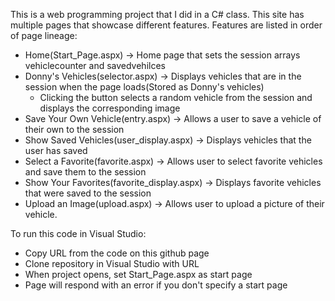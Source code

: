 This is a web programming project that I did in a C# class. This site has multiple pages that showcase different features. 
Features are listed in order of page lineage:
 - Home(Start_Page.aspx) -> Home page that sets the session arrays vehiclecounter and savedvehilces
 - Donny's Vehicles(selector.aspx) -> Displays vehicles that are in the session when the page loads(Stored as Donny's vehicles)
      - Clicking the button selects a random vehicle from the session and displays the corresponding image
 - Save Your Own Vehicle(entry.aspx) -> Allows a user to save a vehicle of their own to the session
 - Show Saved Vehicles(user_display.aspx) -> Displays vehicles that the user has saved
 - Select a Favorite(favorite.aspx) -> Allows user to select favorite vehicles and save them to the session
 - Show Your Favorites(favorite_display.aspx) -> Displays favorite vehicles that were saved to the session
 - Upload an Image(upload.aspx) -> Allows user to upload a picture of their vehicle.

To run this code in Visual Studio:
 - Copy URL from the code on this github page
 - Clone repository in Visual Studio with URL
 - When project opens, set Start_Page.aspx as start page
 - Page will respond with an error if you don't specify a start page
